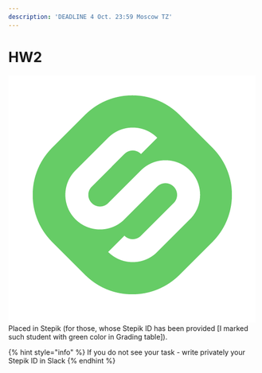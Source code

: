 ```yaml
---
description: 'DEADLINE 4 Oct. 23:59 Moscow TZ'
---
```


# HW2

![](../../.gitbook/assets/stepik_logotype.png) Placed in Stepik \(for those, whose Stepik ID has been provided \[I marked such student with green color in Grading table\]\).

{% hint style="info" %}
If you do not see your task - write privately your Stepik ID in Slack
{% endhint %}



